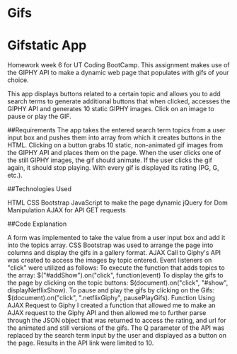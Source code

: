 # Gifs

# Gifstatic App




Homework week 6 for UT Coding BootCamp. This assignment makes use of the GIPHY API to make a dynamic web page that
populates with gifs of your choice.

This app displays buttons related to a certain topic and allows you to add search terms to generate additional buttons that when clicked, accesses the GIPHY API and generates 10 static GIPHY images. Click on an image to pause or play the GIF.

##Requirements
The app takes the entered search term topics from a user input box and pushes them into array from which it creates buttons in the HTML. Clicking on a button grabs 10 static, non-animated gif images from the GIPHY API and places them on the page.
When the user clicks one of the still GIPHY images, the gif should animate.
If the user clicks the gif again, it should stop playing.
With every gif is displayed its rating (PG, G, etc.).

##Technologies Used

HTML
CSS Bootstrap
JavaScript to make the page dynamic
jQuery for Dom Manipulation
AJAX for API GET requests

##Code Explanation

A form was implemented to take the value from a user input box and add it into the topics array.
CSS Bootstrap was used to arrange the page into columns and display the gifs in a gallery format.
AJAX Call to Giphy's API was created to access the images by topic entered.
Event listeners on "click" were utilized as follows:
To execute the function that adds topics to the array: $("#addShow").on("click", function(event)
To display the gifs to the page by clicking on the topic buttons: $(document).on("click", "#show", displayNetflixShow).
To pause and play the gifs by clicking on the Gifs: $(document).on("click", ".netflixGiphy", pausePlayGifs).
Function Using AJAX Request to Giphy
I created a function that allowed me to make an AJAX request to the Giphy API and then allowed me to further parse through the JSON object that was returned to access the rating, and url for the animated and still versions of the gifs.
The Q parameter of the API was replaced by the search term input by the user and displayed as a button on the page.
Results in the API link were limited to 10. 